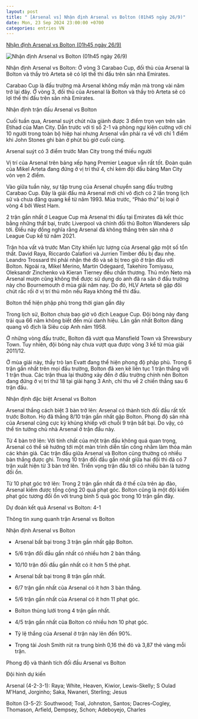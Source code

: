 ```yaml
---
layout: post
title: " [Arsenal vs] Nhận định Arsenal vs Bolton (01h45 ngày 26/9)"
date: Mon, 23 Sep 2024 23:00:00 +0700
categories: entries VN
---
```

[Nhận định Arsenal vs Bolton (01h45 ngày 26/9)](https://bongda24h.vn/nhan-dinh-bong-da/nhan-dinh-arsenal-vs-bolton-cup-lien-doan-anh-2024-25-344-399878.html)

![Nhận định Arsenal vs Bolton (01h45 ngày 26/9)](https://static.bongda24h.vn/medias/standard/2024/09/24/arsenal-vs-bolton-2409071635.jpg)

Nhận định Arsenal vs Bolton: Ở vòng 3 Carabao Cup, đối thủ của Arsenal là Bolton và thầy trò Arteta sẽ có lợi thế thi đấu trên sân nhà Emirates.

Carabao Cup là đấu trường mà Arsenal không mấy mặn mà trong vài năm trở lại đây. Ở vòng 3, đối thủ của Arsenal là Bolton và thầy trò Arteta sẽ có lợi thế thi đấu trên sân nhà Emirates.





Nhận định trận đấu Arsenal vs Bolton

Cuối tuần qua, Arsenal suýt chút nữa giành được 3 điểm trọn vẹn trên sân Etihad của Man City. Dẫn trước với tỉ số 2-1 và phòng ngự kiên cường với chỉ 10 người trong toàn bộ hiệp hai nhưng Arsenal vẫn phải ra về với chỉ 1 điểm khi John Stones ghi bàn ở phút bù giờ cuối cùng.

Arsenal suýt có 3 điểm trước Man City trong thế thiếu người

Vị trí của Arsenal trên bảng xếp hạng Premier League vẫn rất tốt. Đoàn quân của Mikel Arteta đang đứng ở vị trí thứ 4, chỉ kém đội đầu bảng Man City vỏn vẹn 2 điểm.

Vào giữa tuần này, sự tập trung của Arsenal chuyển sang đấu trường Carabao Cup. Đây là giải đấu mà Arsenal mới chỉ vô địch có 2 lần trong lịch sử và chưa đăng quang kể từ năm 1993. Mùa trước, “Pháo thủ” bị loại ở vòng 4 bởi West Ham.

2 trận gần nhất ở League Cup mà Arsenal thi đấu tại Emirates đã kết thúc bằng những thất bại, trước Liverpool và chính đối thủ Bolton Wanderers sắp tới. Điều này đồng nghĩa rằng Arsenal đã không thắng trên sân nhà ở League Cup kể từ năm 2021.

Trận hòa vất vả trước Man City khiến lực lượng của Arsenal gặp một số tổn thất. David Raya, Riccardo Calafiori và Jurrien Timber đều bị đau nhẹ. Leandro Trossard thì phải nhận thẻ đỏ và sẽ bị treo giò ở trận đấu với Bolton. Ngoài ra, Mikel Merino, Martin Odegaard, Takehiro Tomiyasu, Oleksandr Zinchenko và Kieran Tierney đều chấn thương. Thủ môn Neto mà Arsenal mượn cũng không thể được sử dụng do anh đã ra sân ở đấu trường này cho Bournemouth ở mùa giải năm nay. Do đó, HLV Arteta sẽ gặp đôi chút rắc rối ở vị trí thủ môn nếu Raya không thể thi đấu.

Bolton thể hiện phập phù trong thời gian gần đây

Trong lịch sử, Bolton chưa bao giờ vô địch League Cup. Đội bóng này đang trải qua 66 năm không biết đến mùi danh hiệu. Lần gần nhất Bolton đăng quang vô địch là Siêu cúp Anh năm 1958.

Ở những vòng đấu trước, Bolton đã vượt qua Mansfield Town và Shrewsbury Town. Tuy nhiên, đội bóng này chưa vượt qua được vòng 3 kể từ mùa giải 2011/12.

Ở mùa giải này, thầy trò Ian Evatt đang thể hiện phong độ phập phù. Trong 6 trận gần nhất trên mọi đấu trường, Bolton đã xen kẽ liên tục 1 trận thắng với 1 trận thua. Các trận thua lại thường xảy đến ở đấu trường chính nên Bolton đang đứng ở vị trí thứ 18 tại giải hạng 3 Anh, chỉ thu về 2 chiến thắng sau 6 trận đấu.

Nhận định đặc biệt Arsenal vs Bolton

Arsenal thắng cách biệt 3 bàn trở lên: Arsenal có thành tích đối đầu rất tốt trước Bolton. Họ đã thắng 8/10 trận gần nhất gặp Bolton. Phong độ sân nhà của Arsenal cũng cực kỳ khủng khiếp với chuỗi 9 trận bất bại. Do vậy, có thể tin tưởng chủ nhà Arsenal ở trận đấu này.

Từ 4 bàn trở lên: Với tính chất của một trận đấu không quá quan trọng, Arsenal có thể sẽ hướng tới một màn trình diễn tấn công nhằm làm thỏa mãn các khán giả. Các trận đấu giữa Arsenal và Bolton cũng thường có nhiều bàn thắng được ghi. Trong 10 trận đối đầu gần nhất giữa hai đội thì đã có 7 trận xuất hiện từ 3 bàn trở lên. Triển vọng trận đấu tới có nhiều bàn là tương đối ổn.

Từ 10 phạt góc trở lên: Trong 2 trận gần nhất đá ở thế cửa trên áp đảo, Arsenal kiếm được tổng cộng 20 quả phạt góc. Bolton cũng là một đội kiếm phạt góc tương đối ổn với trung bình 5 quả góc trong 10 trận gần đây.

Dự đoán kết quả Arsenal vs Bolton: 4-1

Thông tin xung quanh trận Arsenal vs Bolton

Nhận định Arsenal vs Bolton

- Arsenal bất bại trong 3 trận gần nhất gặp Bolton.

- 5/6 trận đối đầu gần nhất có nhiều hơn 2 bàn thắng.

- 10/10 trận đối đầu gần nhất có ít hơn 5 thẻ phạt.

- Arsenal bất bại trong 8 trận gần nhất.

- 6/7 trận gần nhất của Arsenal có ít hơn 3 bàn thắng.

- 5/6 trận gần nhất của Arsenal có ít hơn 11 phạt góc.

- Bolton thủng lưới trong 4 trận gần nhất.

- 4/5 trận gần nhất của Bolton có nhiều hơn 10 phạt góc.

- Tỷ lệ thắng của Arsenal ở trận này lên đến 90%.

- Trọng tài Josh Smith rút ra trung bình 0,16 thẻ đỏ và 3,87 thẻ vàng mỗi trận.

Phong độ và thành tích đối đầu Arsenal vs Bolton

Đội hình dự kiến

Arsenal (4-2-3-1): Raya; White, Heaven, Kiwior, Lewis-Skelly; S Oulad M'Hand, Jorginho; Saka, Nwaneri, Sterling; Jesus

Bolton (3-5-2): Southwood; Toal, Johnston, Santos; Dacres-Cogley, Thomason, Arfield, Dempsey, Schon; Adeboyejo, Charles

